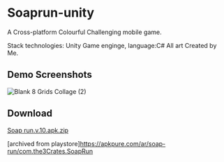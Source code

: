# Soaprun-unity
A Cross-platform Colourful Challenging mobile game.

Stack technologies: Unity Game enginge, language:C#
All art Created by Me.

## Demo Screenshots
![Blank 8 Grids Collage (2)](https://user-images.githubusercontent.com/58271203/187184536-77ca1db2-8e1a-4135-82ed-e3ca6f5fef57.png)

## Download
[Soap run.v.10.apk.zip](https://github.com/SoftbutterTeam/Soaprun-unity/files/9443830/Soap.run.v.10.apk.zip)

[archived from playstore]https://apkpure.com/ar/soap-run/com.the3Crates.SoapRun
